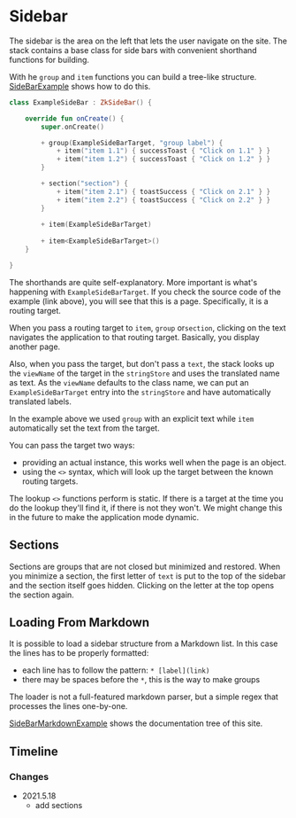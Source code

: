# Sidebar

The sidebar is the area on the left that lets the user navigate on the site. The stack contains a base class for side
bars with convenient shorthand functions for building.

With he `group` and `item` functions you can build a tree-like structure.
[SideBarExample](/lib/examples/src/jsMain/kotlin/zakadabar/lib/examples/frontend/sidebar/SideBarExample.kt)
shows how to do this.

```kotlin
class ExampleSideBar : ZkSideBar() {

    override fun onCreate() {
        super.onCreate()

        + group(ExampleSideBarTarget, "group label") {
            + item("item 1.1") { successToast { "Click on 1.1" } }
            + item("item 1.2") { successToast { "Click on 1.2" } }
        }

        + section("section") {
            + item("item 2.1") { toastSuccess { "Click on 2.1" } }
            + item("item 2.2") { toastSuccess { "Click on 2.2" } }
        }
        
        + item(ExampleSideBarTarget)
      
        + item<ExampleSideBarTarget>()
    }

}
```

<div data-zk-enrich="SideBarExample"></div>

The shorthands are quite self-explanatory. More important is what's happening with `ExampleSideBarTarget`. If you check
the source code of the example (link above), you will see that this is a page. Specifically, it is a routing target.

When you pass a routing target to `item`, `group` or`section`, clicking on the text navigates the application to that 
routing target. Basically, you display another page.

Also, when you pass the target, but don't pass a `text`, the stack looks up the `viewName` of the target in
the `stringStore` and uses the translated name as text. As the `viewName` defaults to the class name, we can put
an `ExampleSideBarTarget` entry into the `stringStore` and have automatically translated labels.

In the example above we used `group` with an explicit text while `item` automatically set the text from the target.

You can pass the target two ways: 

- providing an actual instance, this works well when the page is an object.
- using the `<>` syntax, which will look up the target between the known routing targets.

<div data-zk-enrich="Note" data-zk-flavour="Info" data-zk-title="Static Lookup">

The lookup `<>` functions perform is static. If there is a target at the time you
do the lookup they'll find it, if there is not they won't. We might change this
in the future to make the application mode dynamic.

</div>

## Sections

Sections are groups that are not closed but minimized and restored. When you minimize a section, the first
letter of `text` is put to the top of the sidebar and the section itself goes hidden. Clicking on the
letter at the top opens the section again.

## Loading From Markdown

It is possible to load a sidebar structure from a Markdown list. In this case the lines has to be properly formatted:

* each line has to follow the pattern: `* [label](link)`
* there may be spaces before the `*`, this is the way to make groups

The loader is not a full-featured markdown parser, but a simple regex that processes the lines one-by-one.

[SideBarMarkdownExample](/lib/examples/src/jsMain/kotlin/zakadabar/lib/examples/frontend/sidebar/SideBarMarkdownExample.kt)
shows the documentation tree of this site.

<div data-zk-enrich="SideBarMarkdownExample"></div>

## Timeline

### Changes

* 2021.5.18
  * add sections